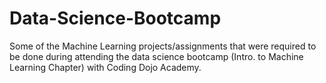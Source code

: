 # Data-Science-Bootcamp
Some of the Machine Learning projects/assignments that were required to be done during attending the data science bootcamp (Intro. to Machine Learning Chapter) with Coding Dojo Academy.
